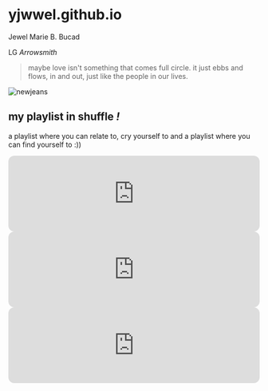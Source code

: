 # yjwwel.github.io

Jewel Marie B. Bucad

LG *Arrowsmith*

>maybe love isn't something that comes full circle. it just ebbs and flows, in and out, just like the people in our lives.

![ newjeans ](https://i.pinimg.com/564x/10/cf/f5/10cff5e377b16e023201cdd229d9afe4.jpg)

## my playlist in shuffle *!*
a playlist where you can relate to, cry yourself to and a playlist where you can find yourself to :))
<iframe style="border-radius:12px" src="https://open.spotify.com/embed/track/4g2c7NoTWAOSYDy44l9nub?utm_source=generator" width="100%" height="152" frameBorder="0" allowfullscreen="" allow="autoplay; clipboard-write; encrypted-media; fullscreen; picture-in-picture" loading="lazy"></iframe>
<iframe style="border-radius:12px" src="https://open.spotify.com/embed/track/0VE4kBnHJUgtMf0dy6DRmW?utm_source=generator" width="100%" height="152" frameBorder="0" allowfullscreen="" allow="autoplay; clipboard-write; encrypted-media; fullscreen; picture-in-picture" loading="lazy"></iframe>
<iframe style="border-radius:12px" src="https://open.spotify.com/embed/track/6RvRzl1YJTDnUvdOtV21IK?utm_source=generator" width="100%" height="152" frameBorder="0" allowfullscreen="" allow="autoplay; clipboard-write; encrypted-media; fullscreen; picture-in-picture" loading="lazy"></iframe>
